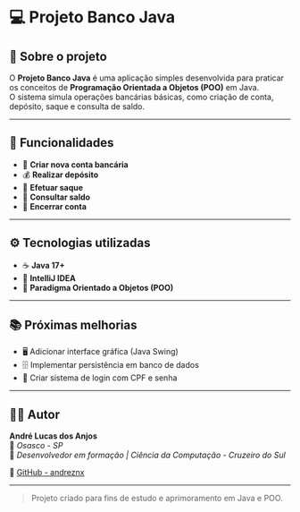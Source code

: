 # 💻 Projeto Banco Java

## 🧠 Sobre o projeto
O **Projeto Banco Java** é uma aplicação simples desenvolvida para praticar os conceitos de **Programação Orientada a Objetos (POO)** em Java.  
O sistema simula operações bancárias básicas, como criação de conta, depósito, saque e consulta de saldo.

---

## 🧩 Funcionalidades
- 🏦 **Criar nova conta bancária**
- 💰 **Realizar depósito**
- 💸 **Efetuar saque**
- 📄 **Consultar saldo**
- 🚪 **Encerrar conta**

---

## ⚙️ Tecnologias utilizadas
- ☕ **Java 17+**
- 🧱 **IntelliJ IDEA**
- 🧩 **Paradigma Orientado a Objetos (POO)**

---

## 📚 Próximas melhorias
- 🖥️ Adicionar interface gráfica (Java Swing)
- 🗄️ Implementar persistência em banco de dados
- 🔐 Criar sistema de login com CPF e senha

---

## 👨‍💻 Autor
**André Lucas dos Anjos**  
📍 *Osasco - SP*  
💼 *Desenvolvedor em formação | Ciência da Computação - Cruzeiro do Sul*  

🔗 [GitHub - andreznx](https://github.com/andreznx)

---

> Projeto criado para fins de estudo e aprimoramento em Java e POO.
